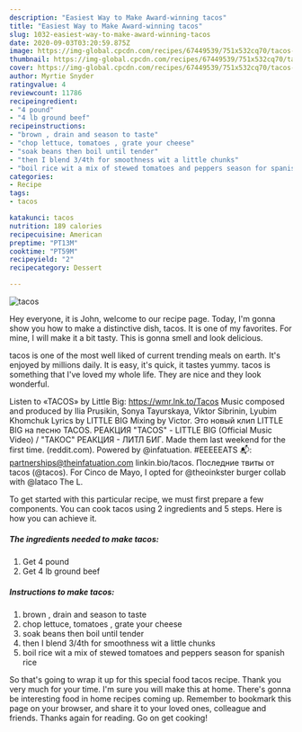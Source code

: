```yaml
---
description: "Easiest Way to Make Award-winning tacos"
title: "Easiest Way to Make Award-winning tacos"
slug: 1032-easiest-way-to-make-award-winning-tacos
date: 2020-09-03T03:20:59.875Z
image: https://img-global.cpcdn.com/recipes/67449539/751x532cq70/tacos-recipe-main-photo.jpg
thumbnail: https://img-global.cpcdn.com/recipes/67449539/751x532cq70/tacos-recipe-main-photo.jpg
cover: https://img-global.cpcdn.com/recipes/67449539/751x532cq70/tacos-recipe-main-photo.jpg
author: Myrtie Snyder
ratingvalue: 4
reviewcount: 11786
recipeingredient:
- "4 pound"
- "4 lb ground beef"
recipeinstructions:
- "brown , drain and season to taste"
- "chop lettuce, tomatoes , grate your cheese"
- "soak beans then boil until tender"
- "then I blend 3/4th for smoothness wit a little chunks"
- "boil rice wit a mix of stewed tomatoes and peppers season for spanish rice"
categories:
- Recipe
tags:
- tacos

katakunci: tacos 
nutrition: 189 calories
recipecuisine: American
preptime: "PT13M"
cooktime: "PT59M"
recipeyield: "2"
recipecategory: Dessert

---
```



![tacos](https://img-global.cpcdn.com/recipes/67449539/751x532cq70/tacos-recipe-main-photo.jpg)

Hey everyone, it is John, welcome to our recipe page. Today, I'm gonna show you how to make a distinctive dish, tacos. It is one of my favorites. For mine, I will make it a bit tasty. This is gonna smell and look delicious.

tacos is one of the most well liked of current trending meals on earth. It's enjoyed by millions daily. It is easy, it's quick, it tastes yummy. tacos is something that I've loved my whole life. They are nice and they look wonderful.

Listen to «TACOS» by Little Big: https://wmr.lnk.to/Tacos Music composed and produced by Ilia Prusikin, Sonya Tayurskaya, Viktor Sibrinin, Lyubim Khomchuk Lyrics by LITTLE BIG Mixing by Victor. Это новый клип LITTLE BIG на песню TACOS. РЕАКЦИЯ &#34;TACOS&#34; - LITTLE BIG (Official Music Video) / &#34;ТАКОС&#34; РЕАКЦИЯ - ЛИТЛ БИГ. Made them last weekend for the first time. (reddit.com). Powered by @infatuation. #EEEEEATS 📬: partnerships@theinfatuation.com linkin.bio/tacos. Последние твиты от tacos (@tacos). For Cinco de Mayo, I opted for @theoinkster burger collab with @lataco The L.


To get started with this particular recipe, we must first prepare a few components. You can cook tacos using 2 ingredients and 5 steps. Here is how you can achieve it.

<!--inarticleads1-->

##### The ingredients needed to make tacos:

1. Get 4 pound
1. Get 4 lb ground beef




<!--inarticleads2-->

##### Instructions to make tacos:

1. brown , drain and season to taste
1. chop lettuce, tomatoes , grate your cheese
1. soak beans then boil until tender
1. then I blend 3/4th for smoothness wit a little chunks
1. boil rice wit a mix of stewed tomatoes and peppers season for spanish rice




So that's going to wrap it up for this special food tacos recipe. Thank you very much for your time. I'm sure you will make this at home. There's gonna be interesting food in home recipes coming up. Remember to bookmark this page on your browser, and share it to your loved ones, colleague and friends. Thanks again for reading. Go on get cooking!
